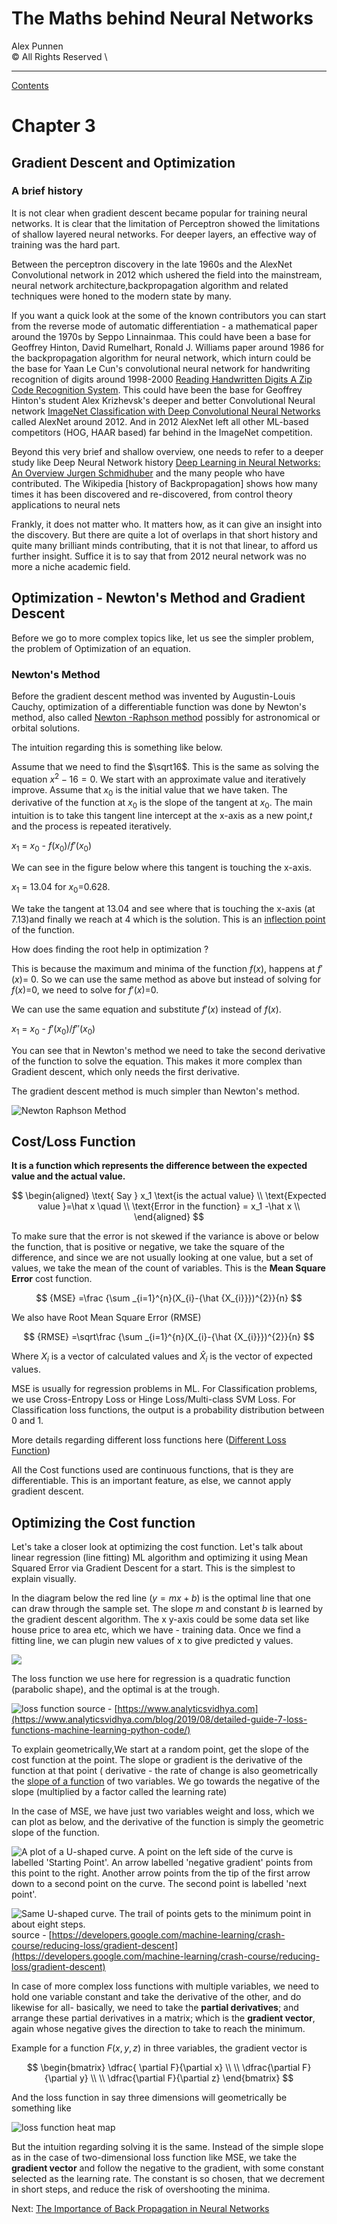# The Maths behind Neural Networks

Alex Punnen \
&copy; All Rights Reserved \

---

[Contents](index.md)
# Chapter 3

## Gradient Descent and Optimization

### A brief history

It is not clear when gradient descent became popular for training neural networks. It is clear that the limitation of Perceptron showed the limitations of shallow layered neural networks. For deeper layers, an effective way of training was the hard part.

Between the perceptron discovery in the late 1960s and the AlexNet Convolutional network in 2012 which ushered the field into the mainstream, neural network architecture,backpropagation algorithm and related techniques were honed to the modern state by many.

If you want a quick look at the some of the known contributors you can start from the reverse mode of automatic differentiation - a mathematical paper around the 1970s by Seppo Linnainmaa. This could have been a base for Geoffrey Hinton, David Rumelhart, Ronald J. Williams paper around 1986  for the backpropagation algorithm for neural network, which inturn could be the base for  Yaan Le Cun's convolutional neural network for handwriting recognition of digits around 1998-2000 [Reading Handwritten Digits A Zip Code Recognition System]. This could have been the base for Geoffrey Hinton's student Alex Krizhevsk's deeper and better Convolutional Neural network [ImageNet Classification with Deep Convolutional Neural Networks]  called AlexNet around 2012. And in 2012 AlexNet left all other ML-based competitors (HOG, HAAR based)  far behind in the ImageNet competition.

Beyond this very brief and shallow overview, one needs to refer to a deeper study like Deep Neural Network history [Deep Learning in Neural Networks: An Overview  Jurgen Schmidhuber]  and the many people who have contributed. The Wikipedia [history of Backpropagation] shows how many times it has been discovered and re-discovered, from control theory applications to neural nets

Frankly, it does not matter who. It matters how, as it can give an insight into the discovery. But there are quite a lot of overlaps in that short history and quite many brilliant minds contributing, that it is not that linear, to afford us further insight. Suffice it is to say that from 2012 neural network was no more a niche academic field.

## Optimization - Newton's Method and Gradient Descent

Before we go to more complex topics like, let us see the simpler problem, the problem of Optimization of an equation.

### Newton's Method

Before the gradient descent method was invented by Augustin-Louis Cauchy, optimization of a differentiable function was done by Newton's method, also called [Newton -Raphson method] possibly for astronomical or orbital solutions.

The intuition regarding this is something like below.

Assume that we need to find the   $\sqrt16$.  This is the same as solving the equation $x^2 − 16 = 0$. We start with an approximate value and iteratively improve. Assume that $x_0$ is the initial value that we have taken. The derivative of the function at $x_0$ is the slope of the tangent at $x_0$. The main intuition is to take this tangent line intercept at the x-axis as a new point,*t* and the process is repeated iteratively.

$x_1$ = $x_0$ - $f(x_0)$/$f'(x_0)$

We can see in the figure below where this tangent is touching the x-axis.

 $x_1$ = 13.04 for $x_0$=0.628. 
 
 We take the tangent at 13.04 and see where that is touching the x-axis (at 7.13)and finally we reach at 4 which is the solution. 
 This is an [inflection point](https://en.wikipedia.org/wiki/Inflection_point)   of the function.

How does finding the root help in optimization ?

This is because the maximum and minima of the function $f(x)$, happens at $f'(x)$= 0. So we can use the same method as above but instead of solving for  $f(x)$=0, we need to solve for $f'(x)$=0.
 
 We can use the same equation and substitute $f'(x)$  instead of $f(x)$.

$x_1$ = $x_0$ - $f'(x_0)$/$f''(x_0)$

You can see that in Newton's method we need to take the second derivative of the function to solve the equation. This makes it more complex than Gradient descent, which only needs the first derivative.

The gradient descent method is much simpler than Newton's method.


![Newton Raphson Method](https://i.imgur.com/huJ8gEc.png)

## Cost/Loss Function

**It is a function which represents the difference between the expected value and the actual value.** 

$$
\begin{aligned}
\text{ Say } x_1  \text{is the actual value} \\
\text{Expected value }=\hat x  \quad  \\
\text{Error in the function} = x_1 -\hat x \\
\end{aligned}
$$

To make sure that the error is not skewed if the variance is above or below the function, that is positive or negative, we take the square of the difference, and since we are not usually looking at one value, but a set of values, we take the mean of the count of variables. This is the **Mean Square Error** cost function.

$$
 {MSE} =\frac {\sum _{i=1}^{n}(X_{i}-{\hat {X_{i}}})^{2}}{n}
$$

We also have Root Mean Square Error (RMSE)

$$
 {RMSE} =\sqrt\frac {\sum _{i=1}^{n}(X_{i}-{\hat {X_{i}}})^{2}}{n}
$$

Where $X_i$ is a vector of calculated values and $\hat X_i$ is the vector of expected values.

MSE is usually for regression problems in ML. For Classification problems, we use Cross-Entropy Loss or Hinge Loss/Multi-class SVM Loss. For Classification loss functions, the output is a probability distribution between 0 and 1.

More details regarding different loss functions here ([Different Loss Function])

All the Cost functions used are continuous functions, that is they are differentiable. This is an important feature, as else, we cannot apply gradient descent.

## Optimizing the Cost function

Let's take a closer look at optimizing the cost function. Let's talk about linear regression (line fitting) ML algorithm and optimizing it using  Mean Squared Error via Gradient Descent for a start. This is the simplest to explain visually.

In the diagram below the red line ($y= mx +b$) is the optimal line that one can draw through the sample set. The slope *m* and constant *b* is learned by the gradient descent algorithm. The x y-axis could be some data set like house price to area etc, which we have - training data. Once we find a fitting line, we can plugin new values of x to give predicted y values.

![](https://miro.medium.com/max/1800/0*y0X6mxbAT7WLn-c5.png)

The loss function we use here for regression is a quadratic function (parabolic shape), and the optimal is at the trough.

![loss function](https://cdn.analyticsvidhya.com/wp-content/uploads/2019/06/graph_20190531_101207-300x185.png)
source - [https://www.analyticsvidhya.com](https://www.analyticsvidhya.com/blog/2019/08/detailed-guide-7-loss-functions-machine-learning-python-code/)

To explain geometrically,We start at a random point, get the slope of the cost function at the point. The slope or gradient is the derivative of the function at that point ( derivative - the rate of change is also geometrically the [slope of a function](https://www.ugrad.math.ubc.ca/coursedoc/math100/notes/derivs/deriv5.html) of two variables. We go towards the negative of the slope (multiplied by a factor called the learning rate)

In the case of MSE, we have just two variables weight and loss, which we can plot as below, and the derivative of the function is simply the geometric slope of the function.

![A plot of a U-shaped curve. A point on the left side of the curve is labelled 'Starting Point'. An arrow labelled 'negative gradient' points from this point to the right. Another arrow points from the tip of the first arrow down to a second point on the curve. The second point is labelled 'next point'.](https://developers.google.com/machine-learning/crash-course/images/GradientDescentGradientStep.svg)

![Same U-shaped curve. The trail of points gets to the minimum point in about eight steps.](https://developers.google.com/machine-learning/crash-course/images/LearningRateJustRight.svg)
source - [https://developers.google.com/machine-learning/crash-course/reducing-loss/gradient-descent](https://developers.google.com/machine-learning/crash-course/reducing-loss/gradient-descent)

In case of more complex loss functions with multiple variables, we need to hold one variable constant and take the derivative of the other, and do likewise for all- basically, we need to take the **partial derivatives**; and arrange these partial derivatives in a matrix; which is the **gradient vector**, again whose negative gives the direction to take to reach the minimum.

Example for a function $F(x,y,z)$ in three variables, the gradient vector is

$$
\begin{bmatrix}
\dfrac{  \partial F}{\partial x}
\\ \\
\dfrac{\partial F}{\partial y} 
\\  \\
\dfrac{\partial F}{\partial z}
\end{bmatrix}
$$

And the loss function in say three dimensions will geometrically be something like

![loss function heat map](https://algorithmia.com/blog/wp-content/uploads/2018/04/word-image-4.png)

But the intuition regarding solving it is the same. Instead of the simple slope as in the case of two-dimensional loss function like MSE, we take the **gradient vector** and follow the negative to the gradient, with some constant selected as the learning rate. The constant is so chosen, that we decrement in short steps, and reduce the risk of overshooting the minima.


Next: [The Importance of Back Propagation in Neural Networks](4_backpropogation_chainrule.md)

[Reading Handwritten Digits A Zip Code Recognition System]:http://yann.lecun.com/exdb/publis/pdf/matan-92.pdf
[Deep Learning in Neural Networks: An Overview  Jurgen Schmidhuber]: https://arxiv.org/pdf/1404.7828.pdf
[ImageNet Classification with Deep Convolutional Neural Networks]:https://papers.nips.cc/paper/4824-imagenet-classification-with-deep-convolutional-neural-networks.pdf
[History of BackPropogation]: https://en.wikipedia.org/wiki/Backpropagationmas.cs.umass.edu/classes/cs683/lectures-2010/Lec24_Learning3-F2010-4up.pdf
[Newton -Raphson method]: https://en.wikibooks.org/wiki/Calculus/Newton%27s_Method
[Different Loss Function]: https://medium.com/@phuctrt/loss-functions-why-what-where-or-when-189815343d3f
